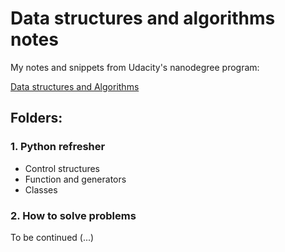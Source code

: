 # Data structures and algorithms notes

My notes and snippets from Udacity's nanodegree program: 

[Data structures and Algorithms](https://www.udacity.com/course/data-structures-and-algorithms-nanodegree--nd256)

## Folders:
  ### 1. Python refresher
  - Control structures
  - Function and generators
  - Classes

  ### 2. How to solve problems

  To be continued (...)
